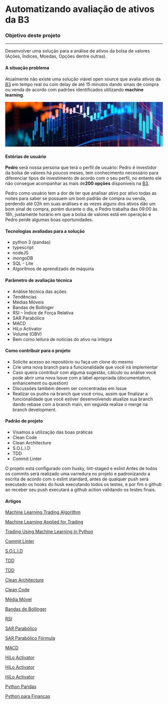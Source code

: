 # Automatizando avaliação de ativos da B3

### Objetivo deste projeto

------------

Desenvolver uma solução para a análise de ativos da bolsa de valores (Ações, Índices, Moedas, Opções dentre outras).

#### A situação problema

Atualmente não existe uma solução viável open source que avalia ativos da [B3](http://www.b3.com.br/pt_br/ "B3") em tempo real ou com delay de até 15 minutos dando sinais de compra ou venda de acordo com padrões identificados utilizando **machine learning**.

[![Trade](./trade.png "Trade")](./trade.png "Trade")

#### Estórias de usuário

**Pedro** será nossa persona que terá o perfil de usuário:
Pedro é investidor da bolsa de valores há poucos meses, tem conhecimento necessário para diferenciar tipos de investimento de acordo com o seu perfil, no entanto ele não consegue acompanhar as mais de**200 opções** disponíveis na [B3](http://www.b3.com.br/pt_br/ "B3").

Pedro como usuário tem a dor de ter que analisar ativo por ativo todas as noites para saber se possuem um bom padrão de compra ou venda, perdendo até 02h em suas análises e as vezes alguns dos ativos dão um bom sinal de compra, porém durante o dia, e Pedro trabalha das 09:00 às 18h, justamente horário em que a bolsa de valores está em operação e Pedro perde algumas boas oportunidades.

#### Tecnologias avaliadas para a solução

- python 3 (pandas)
- typescript
- nodeJS
- mongoDB
- SQL - Lite
- Algorítmos de aprendizado de máquina

#### Parâmetro de avaliação técnica

- Análise técnica das ações
- Tendências
- Médias Móveis
- Bandas de Bollinger
- RSI – Índice de Força Relativa
- SAR Parabólico
- MACD
- HiLo Activator
- Volume (OBV)
- Bem como leitura de notícias do ativo na íntegra

#### Como contribuir para o projeto

- Solicite acesso ao repositório ou faça um clone do mesmo
- Crie uma nova branch para a funcionalidade que você irá implementar
- Caso queira contribuir com alguma sugestão, cálculo ou análise você pode abrir uma nova Issue com a label apropriada (documentation, enhancement ou question)
- Discussões também devem ser concentradas em Issue
- Realizar os pushs na branch que você criou, assim que finalizar a funcionalidade que você estiver desenvolvendo atualize sua branch dando rebase com a branch main, em seguida realize o merge na branch development.

#### Padrão de projeto

- Visamos a utilização das boas práticas
- Clean Code
- Clean Architecture
- S.O.L.I.D
- TDD
- Commit Linter

O projeto está configurado com husky, lint-staged e eslint
Antes de todos os commits será realizado uma varredura no projeto e padronizando a escrita de acordo com o eslint standard, antes de qualquer push será executado os hooks do husk executando todos os testes, e por fim o github ao receber seu push executará a github action validando os testes finais.

#### Artigos

[ Machine Learning Trading Algorithm](https://towardsdatascience.com/the-austrian-quant-my-machine-learning-trading-algorithm-outperformed-the-sp500-for-10-years-bf7ee1d6a235 " Machine Learning Trading Algorithm")

[Machine Learning Applied for Trading](https://patrickchwalek.com/machine-learning-applied-for-trading "Machine Learning Applied for Trading")

[Trading Using Machine Learning In Python](https://blog.quantinsti.com/trading-using-machine-learning-python/ "Trading Using Machine Learning In Python")

[Commit Linter](https://github.com/conventional-changelog/commitlint "Commit Linter")

[S.O.L.I.D](https://medium.com/backticks-tildes/the-s-o-l-i-d-principles-in-pictures-b34ce2f1e898 "S.O.L.I.D")

[TDD](https://www.devmedia.com.br/test-driven-development-tdd-simples-e-pratico/18533 "TDD")

[TDD](https://www.devmedia.com.br/test-driven-development-tdd-simples-e-pratico/18533 "TDD")

[Clean Architecture](https://medium.com/luizalabs/descomplicando-a-clean-architecture-cf4dfc4a1ac6 "Clean Architecture")

[Clean Code](https://medium.com/swlh/the-must-know-clean-code-principles-1371a14a2e75 "Clean Code")

[Média Móvel](https://blog.nelogica.com.br/media-movel-o-que-e-e-como-usar/ "Média Móvel")

[Bandas de Bollinger](https://maisretorno.com/blog/termos/b/bandas-de-bollinger "Bandas de Bollinger")

[RSI](https://www.bussoladoinvestidor.com.br/indice-de-forca-relativa/ "RSI")

[SAR Parabólico](https://blog.earn2trade.com/pt/sar-parabolico/ "SAR Parabólico")

[SAR Parabólico Fórmula](https://www.bussoladoinvestidor.com.br/sar-parabolico/ "SAR Parabólico Fórmula")

[MACD](https://www.nelogica.com.br/conhecimento/artigos/indicadores-estudo/indicador-macd "MACD")

[HiLo Activator](https://escoladafortuna.com/hilo-activator/ "HiLo Activator")

[HiLo Activator](https://www.smarttbot.com/trader/indicador-hilo-activator-daytrade/ "HiLo Activator")

[HiLo Activator](https://www.bussoladoinvestidor.com.br/on-balance-volume-obv/ "HiLo Activator")

[Python Pandas](https://pandas.pydata.org/getting_started.html "Python Pandas")

[Python para Finanças](https://www.udemy.com/course/python-para-financas-investimentos-analise-de-dados/ "Python para Finanças")
